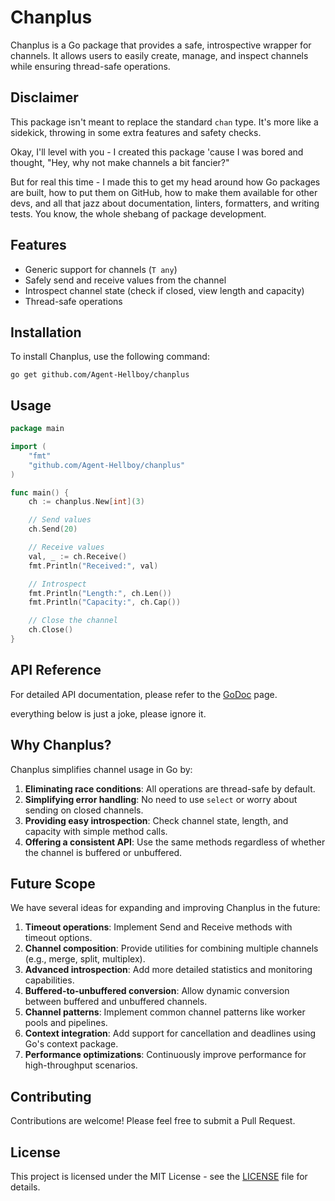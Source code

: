 # Chanplus

Chanplus is a Go package that provides a safe, introspective wrapper for channels. It allows users to easily create, manage, and inspect channels while ensuring thread-safe operations.


## Disclaimer

This package isn't meant to replace the standard `chan` type. It's more like a sidekick, throwing in some extra features and safety checks.

Okay, I'll level with you - I created this package 'cause I was bored and thought, "Hey, why not make channels a bit fancier?"

But for real this time - I made this to get my head around how Go packages are built, how to put them on GitHub, how to make them available for other devs, and all that jazz about documentation, linters, formatters, and writing tests. You know, the whole shebang of package development.

## Features
- Generic support for channels (`T any`)
- Safely send and receive values from the channel
- Introspect channel state (check if closed, view length and capacity)
- Thread-safe operations

## Installation

To install Chanplus, use the following command:

```
go get github.com/Agent-Hellboy/chanplus
```

## Usage

```go
package main

import (
	"fmt"
	"github.com/Agent-Hellboy/chanplus"
)

func main() {
	ch := chanplus.New[int](3)

	// Send values
	ch.Send(20)

	// Receive values
	val, _ := ch.Receive()
	fmt.Println("Received:", val)

	// Introspect
	fmt.Println("Length:", ch.Len())
	fmt.Println("Capacity:", ch.Cap())

	// Close the channel
	ch.Close()
}
```

## API Reference

For detailed API documentation, please refer to the [GoDoc](https://pkg.go.dev/github.com/Agent-Hellboy/chanplus) page.

everything below is just a joke, please ignore it.

## Why Chanplus?

Chanplus simplifies channel usage in Go by:

1. **Eliminating race conditions**: All operations are thread-safe by default.
2. **Simplifying error handling**: No need to use `select` or worry about sending on closed channels.
3. **Providing easy introspection**: Check channel state, length, and capacity with simple method calls.
4. **Offering a consistent API**: Use the same methods regardless of whether the channel is buffered or unbuffered.


## Future Scope

We have several ideas for expanding and improving Chanplus in the future:

1. **Timeout operations**: Implement Send and Receive methods with timeout options.
2. **Channel composition**: Provide utilities for combining multiple channels (e.g., merge, split, multiplex).
3. **Advanced introspection**: Add more detailed statistics and monitoring capabilities.
4. **Buffered-to-unbuffered conversion**: Allow dynamic conversion between buffered and unbuffered channels.
5. **Channel patterns**: Implement common channel patterns like worker pools and pipelines.
6. **Context integration**: Add support for cancellation and deadlines using Go's context package.
7. **Performance optimizations**: Continuously improve performance for high-throughput scenarios.

## Contributing

Contributions are welcome! Please feel free to submit a Pull Request.

## License

This project is licensed under the MIT License - see the [LICENSE](LICENSE) file for details.
